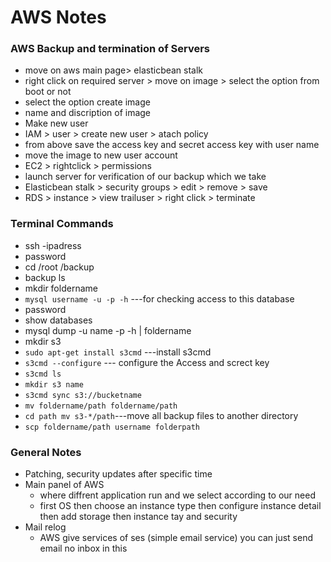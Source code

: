 # AWS Notes



### AWS Backup and termination of Servers

* move on aws main page> elasticbean stalk
* right click on required server > move on image > select the option from boot or not
* select the option create image
* name and discription of image
* Make new user
* IAM > user > create new user > atach policy
* from above save the access key and secret access key with user name
* move the image to new user account
* EC2 > rightclick > permissions
* launch server for verification of our backup which we take
* Elasticbean stalk > security groups > edit > remove > save
* RDS > instance > view trailuser > right click > terminate

### Terminal Commands

* ssh -ipadress
* password
* cd /root /backup
* backup ls
* mkdir foldername
* `mysql username -u -p -h` ---for checking access to this database
* password
* show databases
* mysql dump -u name -p -h | foldername
* mkdir s3
* `sudo apt-get install s3cmd` ---install s3cmd
* `s3cmd --configure` --- configure the Access and screct key
* `s3cmd ls`
* `mkdir s3 name`
* `s3cmd sync s3://bucketname`
* `mv foldername/path foldername/path` 
* `cd path mv s3-*/path`---move all backup files to another directory
* `scp foldername/path username folderpath`

### General Notes
* Patching, security updates after specific time
* Main panel of AWS
  * where diffrent application run and we select according to our need
  * first OS then choose an instance type then configure instance detail then add storage  then instance tay and security
* Mail relog
  * AWS give services of ses (simple email service) you can just send email no inbox in this
